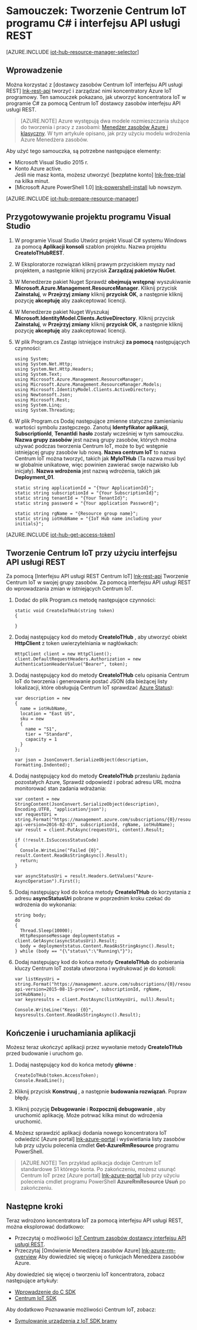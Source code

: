 <properties
    pageTitle="Tworzenie Centrum IoT za pomocą interfejsu API usługi REST | Microsoft Azure"
    description="Skorzystać z tego samouczka, aby rozpocząć tworzenie Centrum IoT za pomocą interfejsu API usługi REST."
    services="iot-hub"
    documentationCenter=".net"
    authors="dominicbetts"
    manager="timlt"
    editor=""/>

<tags
     ms.service="iot-hub"
     ms.devlang="dotnet"
     ms.topic="article"
     ms.tgt_pltfrm="na"
     ms.workload="na"
     ms.date="08/16/2016"
     ms.author="dobett"/>

# <a name="tutorial-create-an-iot-hub-using-a-c-program-and-the-rest-api"></a>Samouczek: Tworzenie Centrum IoT programu C# i interfejsu API usługi REST

[AZURE.INCLUDE [iot-hub-resource-manager-selector](../../includes/iot-hub-resource-manager-selector.md)]

## <a name="introduction"></a>Wprowadzenie

Można korzystać z [dostawcy zasobów Centrum IoT interfejsu API usługi REST] [ lnk-rest-api] tworzyć i zarządzać nimi koncentratory Azure IoT programowy. Ten samouczek pokazano, jak utworzyć koncentratora IoT w programie C# za pomocą Centrum IoT dostawcy zasobów interfejsu API usługi REST.

> [AZURE.NOTE] Azure występują dwa modele rozmieszczania służące do tworzenia i pracy z zasobami: [Menedżer zasobów Azure i klasyczny](../resource-manager-deployment-model.md).  W tym artykule opisano, jak przy użyciu modelu wdrożenia Azure Menedżera zasobów.

Aby użyć tego samouczka, są potrzebne następujące elementy:

- Microsoft Visual Studio 2015 r.
- Konto Azure active. <br/>Jeśli nie masz konta, możesz utworzyć [bezpłatne konto] [ lnk-free-trial] na kilka minut.
- [Microsoft Azure PowerShell 1.0] [ lnk-powershell-install] lub nowszym.

[AZURE.INCLUDE [iot-hub-prepare-resource-manager](../../includes/iot-hub-prepare-resource-manager.md)]

## <a name="prepare-your-visual-studio-project"></a>Przygotowywanie projektu programu Visual Studio

1. W programie Visual Studio Utwórz projekt Visual C# systemu Windows za pomocą **Aplikacji konsoli** szablon projektu. Nazwa projektu **CreateIoTHubREST**.

2. W Eksploratorze rozwiązań kliknij prawym przyciskiem myszy nad projektem, a następnie kliknij przycisk **Zarządzaj pakietów NuGet**.

3. W Menedżerze pakiet Nuget Sprawdź **obejmują wstępną**i wyszukiwanie **Microsoft.Azure.Management.ResourceManager**. Kliknij przycisk **Zainstaluj**, w **Przejrzyj zmiany** kliknij **przycisk OK**, a następnie kliknij pozycję **akceptuję** aby zaakceptować licencji.

4. W Menedżerze pakiet Nuget Wyszukaj **Microsoft.IdentityModel.Clients.ActiveDirectory**.  Kliknij przycisk **Zainstaluj**, w **Przejrzyj zmiany** kliknij **przycisk OK**, a następnie kliknij pozycję **akceptuję** aby zaakceptować licencji.

6. W plik Program.cs Zastąp istniejące instrukcji **za pomocą** następujących czynności:

    ```
    using System;
    using System.Net.Http;
    using System.Net.Http.Headers;
    using System.Text;
    using Microsoft.Azure.Management.ResourceManager;
    using Microsoft.Azure.Management.ResourceManager.Models;
    using Microsoft.IdentityModel.Clients.ActiveDirectory;
    using Newtonsoft.Json;
    using Microsoft.Rest;
    using System.Linq;
    using System.Threading;
    ```
    
7. W plik Program.cs Dodaj następujące zmienne statyczne zamienianiu wartości symbolu zastępczego. Zanotuj **Identyfikator aplikacji**, **SubscriptionId**, **TenantId**i **hasło** zostały wcześniej w tym samouczku. **Nazwa grupy zasobów** jest nazwą grupy zasobów, których można używać podczas tworzenia Centrum IoT, może to być wstępnie istniejącej grupy zasobów lub nową. **Nazwa centrum IoT** to nazwa Centrum IoT można tworzyć, takich jak **MyIoTHub** (Ta nazwa musi być w globalnie unikatowe, więc powinien zawierać swoje nazwisko lub inicjały). **Nazwa wdrożenia** jest nazwą wdrożenia, takich jak **Deployment_01**.

    ```
    static string applicationId = "{Your ApplicationId}";
    static string subscriptionId = "{Your SubscriptionId}";
    static string tenantId = "{Your TenantId}";
    static string password = "{Your application Password}";
    
    static string rgName = "{Resource group name}";
    static string iotHubName = "{IoT Hub name including your initials}";
    ```

[AZURE.INCLUDE [iot-hub-get-access-token](../../includes/iot-hub-get-access-token.md)]

## <a name="use-the-rest-api-to-create-an-iot-hub"></a>Tworzenie Centrum IoT przy użyciu interfejsu API usługi REST

Za pomocą [Interfejsu API usługi REST Centrum IoT] [ lnk-rest-api] Tworzenie Centrum IoT w swojej grupy zasobów. Za pomocą interfejsu API usługi REST do wprowadzania zmian w istniejących Centrum IoT.

1. Dodać do plik Program.cs metodę następujące czynności:
    
    ```
    static void CreateIoTHub(string token)
    {
        
    }
    ```

2. Dodaj następujący kod do metody **CreateIoTHub** , aby utworzyć obiekt **HttpClient** z token uwierzytelniania w nagłówkach:

    ```
    HttpClient client = new HttpClient();
    client.DefaultRequestHeaders.Authorization = new AuthenticationHeaderValue("Bearer", token);
    ```

3. Dodaj następujący kod do metody **CreateIoTHub** celu opisania Centrum IoT do tworzenia i generowanie postać JSON (dla bieżącej listy lokalizacji, które obsługują Centrum IoT sprawdzać [Azure Status][lnk-status]):

    ```
    var description = new
    {
      name = iotHubName,
      location = "East US",
      sku = new
      {
        name = "S1",
        tier = "Standard",
        capacity = 1
      }
    };
    
    var json = JsonConvert.SerializeObject(description, Formatting.Indented);
    ```

4. Dodaj następujący kod do metody **CreateIoTHub** przesłaniu żądania pozostałych Azure, Sprawdź odpowiedź i pobrać adresu URL można monitorować stan zadania wdrażania:

    ```
    var content = new StringContent(JsonConvert.SerializeObject(description), Encoding.UTF8, "application/json");
    var requestUri = string.Format("https://management.azure.com/subscriptions/{0}/resourcegroups/{1}/providers/Microsoft.devices/IotHubs/{2}?api-version=2016-02-03", subscriptionId, rgName, iotHubName);
    var result = client.PutAsync(requestUri, content).Result;
      
    if (!result.IsSuccessStatusCode)
    {
      Console.WriteLine("Failed {0}", result.Content.ReadAsStringAsync().Result);
      return;
    }
    
    var asyncStatusUri = result.Headers.GetValues("Azure-AsyncOperation").First();
    ```

5. Dodaj następujący kod do końca metody **CreateIoTHub** do korzystania z adresu **asyncStatusUri** pobrane w poprzednim kroku czekać do wdrożenia do wykonania:

    ```
    string body;
    do
    {
      Thread.Sleep(10000);
      HttpResponseMessage deploymentstatus = client.GetAsync(asyncStatusUri).Result;
      body = deploymentstatus.Content.ReadAsStringAsync().Result;
    } while (body == "{\"status\":\"Running\"}");
    ```

6. Dodaj następujący kod do końca metody **CreateIoTHub** do pobierania kluczy Centrum IoT została utworzona i wydrukować je do konsoli:

    ```
    var listKeysUri = string.Format("https://management.azure.com/subscriptions/{0}/resourceGroups/{1}/providers/Microsoft.Devices/IotHubs/{2}/IoTHubKeys/listkeys?api-version=2015-08-15-preview", subscriptionId, rgName, iotHubName);
    var keysresults = client.PostAsync(listKeysUri, null).Result;
    
    Console.WriteLine("Keys: {0}", keysresults.Content.ReadAsStringAsync().Result);
    ```
    
## <a name="complete-and-run-the-application"></a>Kończenie i uruchamiania aplikacji

Możesz teraz ukończyć aplikacji przez wywołanie metody **CreateIoTHub** przed budowanie i uruchom go.

1. Dodaj następujący kod do końca metody **główne** :

    ```
    CreateIoTHub(token.AccessToken);
    Console.ReadLine();
    ```
    
2. Kliknij przycisk **Konstruuj** , a następnie **budowania rozwiązań**. Popraw błędy.

3. Kliknij pozycję **Debugowanie** i **Rozpocznij debugowanie** , aby uruchomić aplikację. Może potrwać kilka minut do wdrożenia uruchomić.

4. Możesz sprawdzić aplikacji dodania nowego koncentratora IoT odwiedzić [Azure portal] [ lnk-azure-portal] i wyświetlania listy zasobów lub przy użyciu polecenia cmdlet **Get-AzureRmResource** programu PowerShell.

> [AZURE.NOTE] Ten przykład aplikacja dodaje Centrum IoT standardowe S1 którego konta. Po zakończeniu, możesz usunąć Centrum IoT przez [Azure portal] [ lnk-azure-portal] lub przy użyciu polecenia cmdlet programu PowerShell **AzureRmResource Usuń** po zakończeniu.

## <a name="next-steps"></a>Następne kroki

Teraz wdrożono koncentratora IoT za pomocą interfejsu API usługi REST, można eksplorować dodatkowo:

- Przeczytaj o możliwości [IoT Centrum zasobów dostawcy interfejsu API usługi REST][lnk-rest-api].
- Przeczytaj [Omówienie Menedżera zasobów Azure] [ lnk-azure-rm-overview] Aby dowiedzieć się więcej o funkcjach Menedżera zasobów Azure.

Aby dowiedzieć się więcej o tworzeniu IoT koncentratora, zobacz następujące artykuły:

- [Wprowadzenie do C SDK][lnk-c-sdk]
- [Centrum IoT SDK][lnk-sdks]

Aby dodatkowo Poznawanie możliwości Centrum IoT, zobacz:

- [Symulowanie urządzenia z IoT SDK bramy][lnk-gateway]

<!-- Links -->
[lnk-free-trial]: https://azure.microsoft.com/pricing/free-trial/
[lnk-azure-portal]: https://portal.azure.com/
[lnk-status]: https://azure.microsoft.com/status/
[lnk-powershell-install]: ../powershell-install-configure.md
[lnk-rest-api]: https://msdn.microsoft.com/library/mt589014.aspx
[lnk-azure-rm-overview]: ../azure-resource-manager/resource-group-overview.md

[lnk-c-sdk]: iot-hub-device-sdk-c-intro.md
[lnk-sdks]: iot-hub-devguide-sdks.md

[lnk-gateway]: iot-hub-linux-gateway-sdk-simulated-device.md

